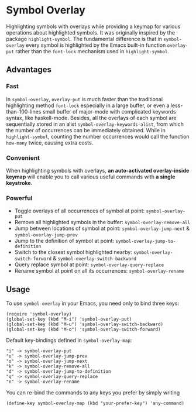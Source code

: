 # Symbol Overlay

Highlighting symbols with overlays while providing a keymap for various operations about highlighted symbols.  It was originally inspired by the package `highlight-symbol`.  The fundamental difference is that in `symbol-overlay` every symbol is highlighted by the Emacs built-in function `overlay-put` rather than the `font-lock` mechanism used in `highlight-symbol`.

Advantages
---
### Fast
In `symbol-overlay`, `overlay-put` is much faster than the traditional highlighting method `font-lock` especially in a large buffer, or even a less-than-100-lines small buffer of major-mode with complicated keywords syntax, like haskell-mode.  Besides, all the overlays of each symbol are sequentially stored in an alist `symbol-overlay-keywords-alist`, from which the number of occurrences can be immediately obtained.  While in `highlight-symbol`, counting the number occurrences would call the function `how-many` twice, causing extra costs.
### Convenient
When highlighting symbols with overlays, **an auto-activated overlay-inside keymap** will enable you to call various useful commands with **a single keystroke**.
### Powerful
- Toggle overlays of all occurrences of symbol at point: `symbol-overlay-put`
- Remove all highlighted symbols in the buffer: `symbol-overlay-remove-all`
- Jump between locations of symbol at point: `symbol-overlay-jump-next` & `symbol-overlay-jump-prev`
- Jump to the definition of symbol at point: `symbol-overlay-jump-to-definition`
- Switch to the closest symbol highlighted nearby: `symbol-overlay-switch-forward` & `symbol-overlay-switch-backward`
- Query replace symbol at point: `symbol-overlay-query-replace`
- Rename symbol at point on all its occurrences: `symbol-overlay-rename`

Usage
---
To use `symbol-overlay` in your Emacs, you need only to bind three keys:

    (require 'symbol-overlay)
	(global-set-key (kbd "M-i") 'symbol-overlay-put)
	(global-set-key (kbd "M-u") 'symbol-overlay-switch-backward)
	(global-set-key (kbd "M-o") 'symbol-overlay-switch-forward)

Default key-bindings defined in `symbol-overlay-map`:

    "i" -> symbol-overlay-put
	"u" -> symbol-overlay-jump-prev
	"o" -> symbol-overlay-jump-next
	"k" -> symbol-overlay-remove-all
	"d" -> symbol-overlay-jump-to-definition
	"q" -> symbol-overlay-query-replace
	"n" -> symbol-overlay-rename

You can re-bind the commands to any keys you prefer by simply writing

    (define-key symbol-overlay-map (kbd "your-prefer-key") 'any-command)

